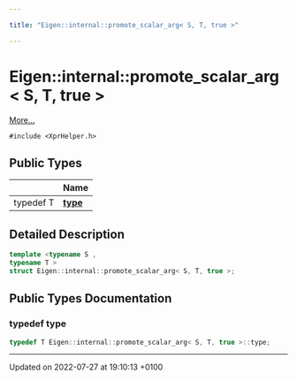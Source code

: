 ```yaml
---

title: "Eigen::internal::promote_scalar_arg< S, T, true >"

---
```


# Eigen::internal::promote_scalar_arg< S, T, true >



 [More...](#detailed-description)


`#include <XprHelper.h>`

## Public Types

|                | Name           |
| -------------- | -------------- |
| typedef T | **[type](http://example.org/classes/structeigen_1_1internal_1_1promote__scalar__arg_3_01s_00_01t_00_01true_01_4/#typedef-type)**  |

## Detailed Description

```cpp
template <typename S ,
typename T >
struct Eigen::internal::promote_scalar_arg< S, T, true >;
```

## Public Types Documentation

### typedef type

```cpp
typedef T Eigen::internal::promote_scalar_arg< S, T, true >::type;
```


-------------------------------

Updated on 2022-07-27 at 19:10:13 +0100
